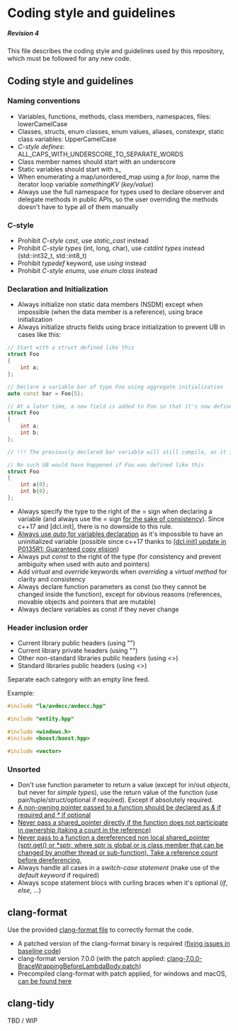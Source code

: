 # Coding style and guidelines
##### Revision 4
This file describes the coding style and guidelines used by this repository, which must be followed for any new code.

## Coding style and guidelines
### Naming conventions
- Variables, functions, methods, class members, namespaces, files: lowerCamelCase
- Classes, structs, enum classes, enum values, aliases, constexpr, static class variables: UpperCamelCase
- _C-style defines_: ALL_CAPS_WITH_UNDERSCORE_TO_SEPARATE_WORDS
- Class member names should start with an underscore
- Static variables should start with s_
- When enumerating a map/unordered_map using a _for loop_, name the iterator loop variable _somethingKV_ (_key/value_)
- Always use the full namespace for types used to declare observer and delegate methods in public APIs, so the user overriding the methods doesn't have to type all of them manually

### C-style
- Prohibit _C-style cast_, use _static_cast_ instead
- Prohibit _C-style types_ (int, long, char), use _cstdint types_ instead (std::int32_t, std::int8_t)
- Prohibit _typedef_ keyword, use _using_ instead
- Prohibit _C-style enums_, use _enum class_ instead

### Declaration and Initialization
- Always initialize non static data members (NSDM) except when impossible (when the data member is a reference), using brace initialization
- Always initialize structs fields using brace initialization to prevent UB in cases like this:
```c++
// Start with a struct defined like this
struct Foo
{
	int a;
};

// Declare a variable bar of type Foo using aggregate initialization
auto const bar = Foo{5};

// At a later time, a new field is added to Foo so that it's now defined like this
struct Foo
{
	int a;
	int b;
};

// !!! The previously declared bar variable will still compile, as it is using aggregate initialization, but it will now have an unitialized field without knowing it !!!

// No such UB would have happened if Foo was defined like this
struct Foo
{
	int a{0};
	int b{0};
};
```
- Always specify the type to the right of the = sign when declaring a variable (and always use the = sign [for the sake of consistency](https://youtu.be/xnqTKD8uD64?t=2381)). Since c++17 and [dcl.init], there is no downside to this rule.
- [Always use _auto_ for variables declaration](https://youtu.be/xnqTKD8uD64?t=1808) as it's impossible to have an uninitialized variable (possible since c++17 thanks to [[dcl.init] update in P0135R1: Guaranteed copy elision](http://www.open-std.org/jtc1/sc22/wg21/docs/papers/2016/p0135r1.html))
- Always put _const_ to the right of the type (for consistency and prevent ambiguity when used with auto and pointers)
- Add _virtual_ and _override_ keywords when _overriding_ a _virtual method_ for clarity and consistency
- Always declare function parameters as const (so they cannot be changed inside the function), except for obvious reasons (references, movable objects and pointers that are mutable)
- Always declare variables as const if they never change

### Header inclusion order
- Current library public headers (using "")
- Current library private headers (using "")
- Other non-standard libraries public headers (using <>)
- Standard libraries public headers (using <>)

Separate each category with an empty line feed.

Example:
```c++
#include "la/avdecc/avdecc.hpp"

#include "entity.hpp"

#include <windows.h>
#include <boost/boost.hpp>

#include <vector>
```


### Unsorted
- Don't use function parameter to return a value (except for in/out _objects_, but never for _simple types_), use the return value of the function (use pair/tuple/struct/optional if required). Except if absolutely required.
- [A non-owning pointer passed to a function should be declared as _&_ if required and _*_ if optional](https://youtu.be/xnqTKD8uD64?t=956)
- [Never pass a shared_pointer directly if the function does not participate in ownership (taking a count in the reference)](https://youtu.be/xnqTKD8uD64?t=1034)
- [Never pass to a function a dereferenced non local shared_pointer (sptr.get() or *sptr, where sptr is global or is class member that can be changed by another thread or sub-function). Take a reference count before dereferencing.](https://youtu.be/xnqTKD8uD64?t=1569)
- Always handle all cases in a _switch-case statement_ (make use of the _default keyword_ if required)
- Always scope statement blocs with curling braces when it's optional (_if_, _else_, ...)

## clang-format
Use the provided [clang-format file](.clang-format) to correctly format the code.

- A patched version of the clang-format binary is required ([fixing issues in baseline code](https://reviews.llvm.org/D44609))
- clang-format version 7.0.0 (with the patch applied: [clang-7.0.0-BraceWrappingBeforeLambdaBody.patch](clang-7.0.0-BraceWrappingBeforeLambdaBody.patch))
- Precompiled clang-format with patch applied, for windows and macOS, [can be found here](http://www.kikisoft.com/Hive/clang-format)

## clang-tidy
TBD / WIP

